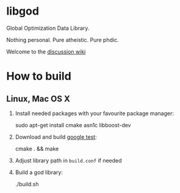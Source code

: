 libgod
========

Global Optimization Data Library.

Nothing personal. Pure atheistic. Pure phdic.

Welcome to the [discussion wiki](https://github.com/bmstu-rk6/libgod/wiki)

How to build
=============

Linux, Mac OS X
------------------

1. Install needed packages with your favourite package manager:

	sudo apt-get install cmake asn1c libboost-dev

2. Download and build [google test](http://code.google.com/p/googletest):

	cmake . && make

3. Adjust library path in `build.conf` if needed

4. Build a god library:

	./build.sh


